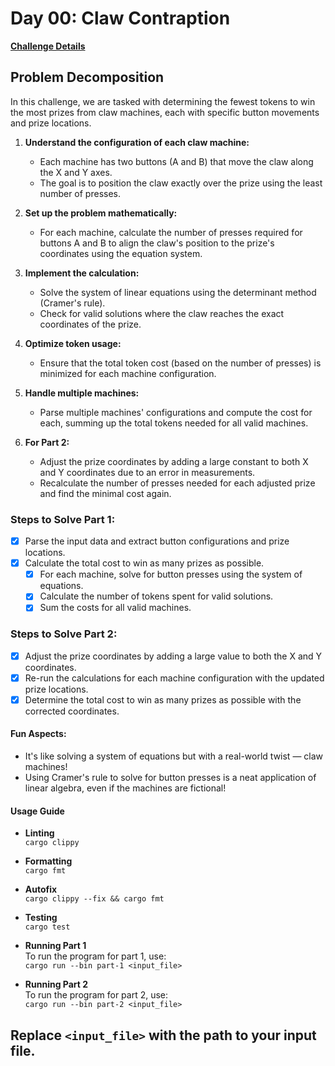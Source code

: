 # Day 00: Claw Contraption

[**Challenge Details**](docs/challenge.md)

## Problem Decomposition

In this challenge, we are tasked with determining the fewest tokens to win the most prizes from claw machines, each with specific button movements and prize locations.

1. **Understand the configuration of each claw machine:**
   - Each machine has two buttons (A and B) that move the claw along the X and Y axes.
   - The goal is to position the claw exactly over the prize using the least number of presses.

2. **Set up the problem mathematically:**
   - For each machine, calculate the number of presses required for buttons A and B to align the claw's position to the prize's coordinates using the equation system.

3. **Implement the calculation:**
   - Solve the system of linear equations using the determinant method (Cramer's rule).
   - Check for valid solutions where the claw reaches the exact coordinates of the prize.

4. **Optimize token usage:**
   - Ensure that the total token cost (based on the number of presses) is minimized for each machine configuration.

5. **Handle multiple machines:**
   - Parse multiple machines' configurations and compute the cost for each, summing up the total tokens needed for all valid machines.

6. **For Part 2:**
   - Adjust the prize coordinates by adding a large constant to both X and Y coordinates due to an error in measurements.
   - Recalculate the number of presses needed for each adjusted prize and find the minimal cost again.

### Steps to Solve Part 1:
- [x] Parse the input data and extract button configurations and prize locations.
- [x] Calculate the total cost to win as many prizes as possible.
  - [x] For each machine, solve for button presses using the system of equations.
  - [x] Calculate the number of tokens spent for valid solutions.
  - [x] Sum the costs for all valid machines.

### Steps to Solve Part 2:
- [x] Adjust the prize coordinates by adding a large value to both the X and Y coordinates.
- [x] Re-run the calculations for each machine configuration with the updated prize locations.
- [x] Determine the total cost to win as many prizes as possible with the corrected coordinates.

#### Fun Aspects:
- It's like solving a system of equations but with a real-world twist — claw machines!
- Using Cramer's rule to solve for button presses is a neat application of linear algebra, even if the machines are fictional!

#### Usage Guide

- **Linting**  
  `cargo clippy`

- **Formatting**  
  `cargo fmt`

- **Autofix**  
  `cargo clippy --fix && cargo fmt`

- **Testing**  
  `cargo test`

- **Running Part 1**  
  To run the program for part 1, use:  
  `cargo run --bin part-1 <input_file>`

- **Running Part 2**  
  To run the program for part 2, use:  
  `cargo run --bin part-2 <input_file>`

Replace `<input_file>` with the path to your input file.
---
